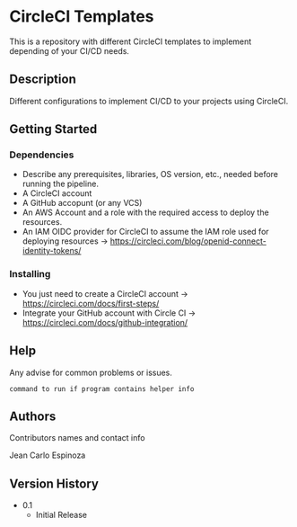 # CircleCI Templates

This is a repository with different CircleCI templates to implement depending of your CI/CD needs.

## Description

Different configurations to implement CI/CD to your projects using CircleCI.

## Getting Started

### Dependencies

* Describe any prerequisites, libraries, OS version, etc., needed before running the pipeline.
* A CircleCI account
* A GitHub accopunt (or any VCS)
* An AWS Account and a role with the required access to deploy the resources.
* An IAM OIDC provider for CircleCI to assume the IAM role used for deploying resources -> https://circleci.com/blog/openid-connect-identity-tokens/

### Installing

* You just need to create a CircleCI account -> https://circleci.com/docs/first-steps/
* Integrate your GitHub account with Circle CI -> https://circleci.com/docs/github-integration/

## Help

Any advise for common problems or issues.
```
command to run if program contains helper info
```

## Authors

Contributors names and contact info

Jean Carlo Espinoza

## Version History

* 0.1
    * Initial Release